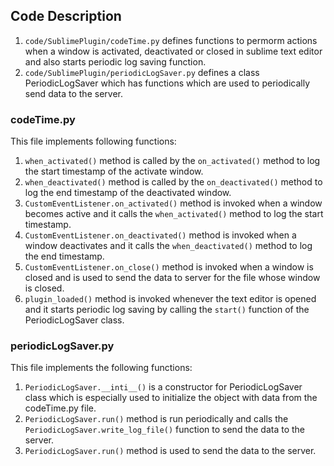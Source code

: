 ## Code Description

1. ```code/SublimePlugin/codeTime.py``` defines functions to permorm actions when a window is activated, deactivated or closed in sublime text editor and 
also starts periodic log saving function. 
2. ```code/SublimePlugin/periodicLogSaver.py``` defines a class PeriodicLogSaver which has functions which are used to periodically send data to the server.

### codeTime.py

This file implements following functions:
1. ```when_activated()``` method is called by the ```on_activated()``` method to log the start timestamp of the activate window.
2. ```when_deactivated()``` method is called by the ```on_deactivated()``` method to log the end timestamp of the deactivated window.
3. ```CustomEventListener.on_activated()``` method is invoked when a window becomes active and it calls the ```when_activated()``` method to log the start timestamp.
4. ```CustomEventListener.on_deactivated()``` method is invoked when a window deactivates and it calls the ```when_deactivated()``` method to log the end timestamp.
5. ```CustomEventListener.on_close()``` method is invoked when a window is closed and is used to send the data to server for the file whose window is closed.
6. ```plugin_loaded()``` method is invoked whenever the text editor is opened and it starts periodic log saving by calling the ```start()``` function of the PeriodicLogSaver class.

### periodicLogSaver.py

This file implements the following functions:
1. ```PeriodicLogSaver.__inti__()``` is a constructor for PeriodicLogSaver class which is especially used to initialize the object with data from the codeTime.py file.
2. ```PeriodicLogSaver.run()``` method is run periodically and calls the ```PeriodicLogSaver.write_log_file()``` function to send the data to the server.
3. ```PeriodicLogSaver.run()``` method is used to send the data to the server.
